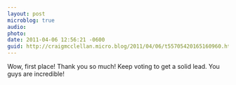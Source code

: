 ```yaml
---
layout: post
microblog: true
audio: 
photo: 
date: 2011-04-06 12:56:21 -0600
guid: http://craigmcclellan.micro.blog/2011/04/06/t55705420165160960.html
---
```

Wow, first place! Thank you so much! Keep voting to get a solid lead. You guys are incredible!
